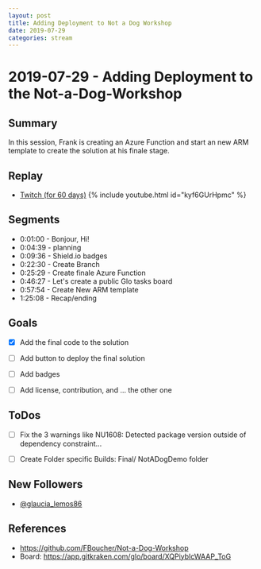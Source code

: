 ```yaml
---
layout: post
title: Adding Deployment to Not a Dog Workshop
date: 2019-07-29
categories: stream
---
```



# 2019-07-29 - Adding Deployment to the Not-a-Dog-Workshop

## Summary

In this session, Frank is creating an Azure Function and start an new ARM template to create the solution at his finale stage.  

## Replay


- [Twitch (for 60 days)](https://www.twitch.tv/videos/)
{% include youtube.html id="kyf6GUrHpmc" %}
<br/><!--more-->


Segments
--------

- 0:01:00 - Bonjour, Hi!
- 0:04:39 - planning
- 0:09:36 - Shield.io badges
- 0:22:30 - Create Branch
- 0:25:29 - Create finale Azure Function
- 0:46:27 - Let's create a public Glo tasks board
- 0:57:54 - Create New ARM template
- 1:25:08 - Recap/ending

Goals
-----

- [X] Add the final code to the solution
- [ ] Add button to deploy the final solution
- [ ] Add badges
- [ ] Add license, contribution, and ... the other one


ToDos
-----
- [ ] Fix the 3 warnings like NU1608: Detected package version outside of dependency constraint...
- [ ] Create Folder specific Builds: Final/ NotADogDemo folder


New Followers
-------------

- [@glaucia_lemos86](https://www.twitch.tv/glaucia_lemos86)


References
----------

- https://github.com/FBoucher/Not-a-Dog-Workshop
- Board: https://app.gitkraken.com/glo/board/XQPiybIcWAAP_ToG
